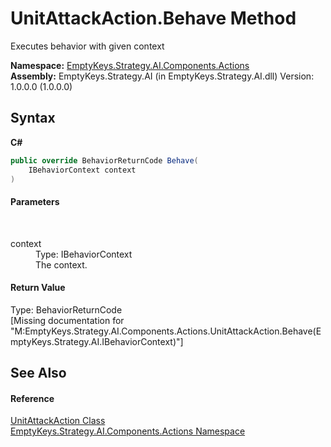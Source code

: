 # UnitAttackAction.Behave Method 
 

Executes behavior with given context

**Namespace:**&nbsp;<a href="N_EmptyKeys_Strategy_AI_Components_Actions">EmptyKeys.Strategy.AI.Components.Actions</a><br />**Assembly:**&nbsp;EmptyKeys.Strategy.AI (in EmptyKeys.Strategy.AI.dll) Version: 1.0.0.0 (1.0.0.0)

## Syntax

**C#**<br />
``` C#
public override BehaviorReturnCode Behave(
	IBehaviorContext context
)
```


#### Parameters
&nbsp;<dl><dt>context</dt><dd>Type: IBehaviorContext<br />The context.</dd></dl>

#### Return Value
Type: BehaviorReturnCode<br />\[Missing <returns> documentation for "M:EmptyKeys.Strategy.AI.Components.Actions.UnitAttackAction.Behave(EmptyKeys.Strategy.AI.IBehaviorContext)"\]

## See Also


#### Reference
<a href="T_EmptyKeys_Strategy_AI_Components_Actions_UnitAttackAction">UnitAttackAction Class</a><br /><a href="N_EmptyKeys_Strategy_AI_Components_Actions">EmptyKeys.Strategy.AI.Components.Actions Namespace</a><br />